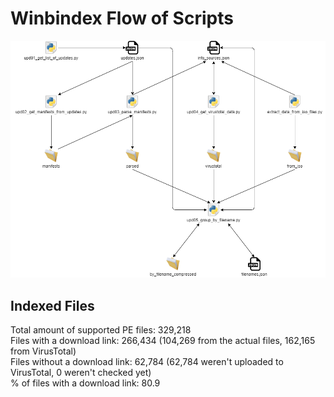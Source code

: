 # Winbindex Flow of Scripts

![winbindex-scripts-flow.png](winbindex-scripts-flow.png)

## Indexed Files

<!--FileStats-->
Total amount of supported PE files: 329,218  
Files with a download link: 266,434 (104,269 from the actual files, 162,165 from VirusTotal)  
Files without a download link: 62,784 (62,784 weren't uploaded to VirusTotal, 0 weren't checked yet)  
% of files with a download link: 80.9  
<!--/FileStats-->
